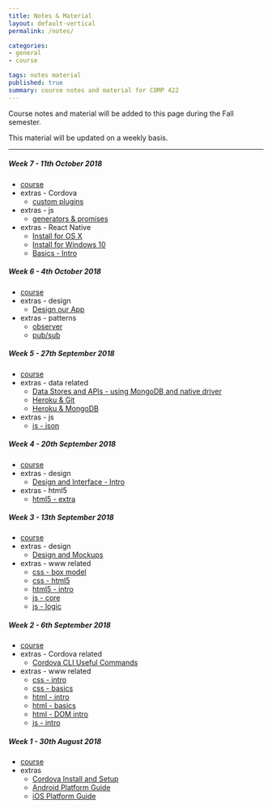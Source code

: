 ```yaml
---
title: Notes & Material
layout: default-vertical
permalink: /notes/

categories:
- general
- course

tags: notes material
published: true
summary: course notes and material for COMP 422
---
```


Course notes and material will be added to this page during the Fall semester.

This material will be updated on a weekly basis.

***

<!--

##### Week 15 - 9th December 2016

  * [final report outline](/assets/docs/2016/extras/Comp422-FinalReportOutline-2016.pdf)

##### Week 14 - 2nd December 2016

  * [course](/assets/docs/2016/comp422-week14.pdf)
  * extras
    * [final report outline](/assets/docs/2016/extras/Comp422-FinalReportOutline-2016.pdf)

##### Week 12 - 18th November 2016

  * [course](/assets/docs/2016/comp422-week12.pdf)
  * extras
    * [final report outline](/assets/docs/2016/extras/Comp422-FinalReportOutline-2016.pdf)

##### Week 11 - 11th November 2016

  * [course](/assets/docs/2016/comp422-week11.pdf)
  * extras
    * [Design - User Experience and Interaction](/assets/docs/2016/extras/design-experience-interaction.pdf)

##### Week 10 - 4th November 2016

  * [course](/assets/docs/2016/comp422-week10.pdf)
  * extras
    * [Design and Information Architecture](/assets/docs/2016/extras/design-information-architecture.pdf)

##### Week 9 - 28th October 2016

  * [course](/assets/docs/2016/comp422-week9.pdf)
  * discussion
    * [Design - Part 3](/assets/docs/2016/discussion/422-design-part3.pdf)

##### Week 8 - 21st October 2016

  * [course](/assets/docs/2016/comp422-week8.pdf)
  * discussion
    * [Design - Part 2](/assets/docs/2016/discussion/422-design-part2.pdf)

##### Week 7 - 14th October 2016

  * discussion
    * [Design - Part 1](/assets/docs/2016/discussion/422-design-part1.pdf)

##### Week 5 - 30th September 2016

  * [course](/assets/docs/2016/comp422-week5.pdf)
  * extras
    * [Design and Mockups](/assets/docs/2016/extras/design-mockups.pdf)
    * [Designing our app](/assets/docs/2016/extras/design-our-app.pdf)
-->

<!--

##### Week 15 - 8th December 2017

  * [final report outline](/assets/docs/2017/Comp422-FinalReportOutline-2017.pdf)

##### Week 14 - 1st December 2017

  * [course](/assets/docs/2017/Comp422-week14.pdf)
  * [final report outline](/assets/docs/2017/Comp422-FinalReportOutline-2017.pdf)
  * extras - Heroku & Git setup
    * [Heroku & Git](/assets/docs/2017/extras/git-heroku-setup.pdf)
    * [Heroku & MongoDB](/assets/docs/2017/extras/heroku-mongodb-setup.pdf)
  * extras - MongoDB & Native Driver
    * [Data Stores and APIs - using MongoDB and native driver](/assets/docs/2017/extras/data-stores-apis.pdf)
  * extras - Node.js APIs, MongoDB, Testing, Heroku, &c.
    * [Heroku and Postman](/assets/docs/2017/node-apis/api-heroku-mongo.pdf)
    * [Node.js API](/assets/docs/2017/extras/node-todos-api.pdf)
    * [Node.js API Testing](/assets/docs/2017/extras/testing-todos-api.pdf)
  * extras - various
    * [Google APIs - overview](/assets/docs/2017/extras/google-apis-overview.pdf)
    * [Google OAuth 2.0 & APIs](/assets/docs/2017/extras/oauth-google-api.pdf)

##### Week 13 - 24th November 2017

  * N/A

##### Week 12 - 17th November 2017

  * [course](/assets/docs/2017/Comp422-week12.pdf)
  * [final report outline](/assets/docs/2017/Comp422-FinalReportOutline-2017.pdf)
  * extras - React Native
    * [Basics - Lists](/assets/docs/2017/extras/react-native-basics-lists.pdf)
    * [Basics - Scroll](/assets/docs/2017/extras/react-native-basics-scroll.pdf)
    * [Basics - Text Input](/assets/docs/2017/extras/react-native-basics-text-input.pdf)
    * [Basics - Touch](/assets/docs/2017/extras/react-native-basics-touch.pdf)


##### Week 11 - 10th November 2017

  * [course](/assets/docs/2017/Comp422-week11.pdf)
  * extras - React Native
    * [Basics - Style](/assets/docs/2017/extras/react-native-basics-style.pdf)
    * [Basics - Flex](/assets/docs/2017/extras/react-native-basics-flex.pdf)
    * [Basics - Props](/assets/docs/2017/extras/react-native-basics-props.pdf)
    * [Basics - State](/assets/docs/2017/extras/react-native-basics-state.pdf)

##### Week 10 - 3rd November 2017

  * [course](/assets/docs/2017/Comp422-week10.pdf)
  * discussion
    * [Design - Part 3](/assets/docs/2017/extras/discussion/422-design-part3.pdf)

##### Week 9 - 27th October 2017

  * [course](/assets/docs/2017/Comp422-week9.pdf)
  * discussion
    * [Design - Part 2](/assets/docs/2017/extras/discussion/422-design-part2.pdf)

##### Week 8 - 20th October 2017

  * N/A

-->

##### Week 7 - 11th October 2018

  * [course](/assets/docs/2018/comp422-week6.pdf)
  * extras - Cordova
    * [custom plugins](/assets/docs/2018/extras/cordova-custom-plugins-notes.pdf)
  * extras - js
    * [generators & promises](/assets/docs/2018/extras/js-generators-promises.pdf)
  * extras - React Native
    * [Install for OS X](/assets/docs/2018/extras/react-native-install-osx.pdf)
    * [Install for Windows 10](/assets/docs/2018/extras/react-native-install-windows.pdf)
    * [Basics - Intro](/assets/docs/2018/extras/react-native-basics-intro.pdf)


##### Week 6 - 4th October 2018

  * [course](/assets/docs/2018/comp422-week6.pdf)
  * extras - design
    * [Design our App](/assets/docs/2018/extras/design-our-app.pdf)
  * extras - patterns
    * [observer](/assets/docs/2018/extras/observer-pattern.pdf)
    * [pub/sub](/assets/docs/2018/extras/pubsub-pattern.pdf)

##### Week 5 - 27th September 2018

  * [course](/assets/docs/2018/comp422-week5.pdf)
  * extras - data related
    * [Data Stores and APIs - using MongoDB and native driver](/assets/docs/2018/extras/data-stores-apis.pdf)
    * [Heroku & Git](/assets/docs/2018/extras/git-heroku-setup.pdf)
    * [Heroku & MongoDB](/assets/docs/2018/extras/heroku-mongodb-setup.pdf)
  * extras - js
    * [js - json](/assets/docs/2018/extras/js-json.pdf)

##### Week 4 - 20th September 2018

  * [course](/assets/docs/2018/comp422-week4.pdf)
  * extras - design
    * [Design and Interface - Intro](/assets/docs/2018/extras/design-interface-intro.pdf)
  * extras - html5
    * [html5 - extra](/assets/docs/2018/extras/html5-extra.pdf)

##### Week 3 - 13th September 2018

  * [course](/assets/docs/2018/comp422-week3.pdf)
  * extras - design
    * [Design and Mockups](/assets/docs/2018/extras/design-mockups.pdf)
  * extras - www related
    * [css - box model](/assets/docs/2018/extras/css-box-model.pdf)
    * [css - html5](/assets/docs/2018/extras/css-html5.pdf)
    * [html5 - intro](/assets/docs/2018/extras/html5-intro.pdf)
    * [js - core](/assets/docs/2018/extras/js-core.pdf)
    * [js - logic](/assets/docs/2018/extras/js-logic.pdf)

##### Week 2 - 6th September 2018

  * [course](/assets/docs/2018/comp422-week2.pdf)
  * extras - Cordova related
    * [Cordova CLI Useful Commands](/assets/docs/2018/extras/cordova-cli-useful-commands.pdf)
  * extras - www related
    * [css - intro](/assets/docs/2018/extras/css-intro.pdf)
    * [css - basics](/assets/docs/2018/extras/css-basics.pdf)
    * [html - intro](/assets/docs/2018/extras/html-intro.pdf)
    * [html - basics](/assets/docs/2018/extras/html-basics.pdf)
    * [html - DOM intro](/assets/docs/2018/extras/html-dom-intro.pdf)
    * [js - intro](/assets/docs/2018/extras/js-intro.pdf)

##### Week 1 - 30th August 2018

  * [course](/assets/docs/2018/comp422-week1.pdf)
  * extras
    * [Cordova Install and Setup](/assets/docs/2018/extras/cordova-install-setup.pdf)
    * [Android Platform Guide](/assets/docs/2018/extras/android-platform-guide.pdf)
    * [iOS Platform Guide](/assets/docs/2018/extras/ios-platform-guide.pdf)
